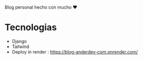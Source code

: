 Blog personal hecho con mucho ❤️
# Tecnologias
* Django
* Tailwind
* Deploy in render : https://blog-anderdev-com.onrender.com/
